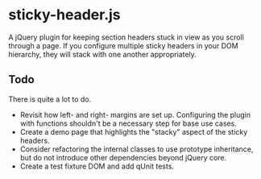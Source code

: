 sticky-header.js
================
A jQuery plugin for keeping section headers stuck in view as you scroll through a page. If you configure multiple sticky headers in your DOM hierarchy, they will stack with one another appropriately.

Todo
----
There is quite a lot to do.

- Revisit how left- and right- margins are set up. Configuring the plugin with functions shouldn't be a necessary step for base use cases.
- Create a demo page that highlights the "stacky" aspect of the sticky headers.
- Consider refactoring the internal classes to use prototype inheritance, but do not introduce other dependencies beyond jQuery core.
- Create a test fixture DOM and add qUnit tests.
